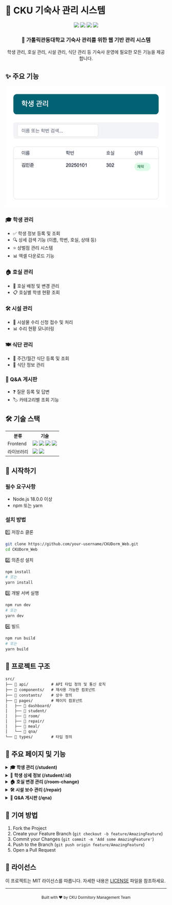 # 🏢 CKU 기숙사 관리 시스템

<div align="center">
  <img src="https://img.shields.io/badge/react-18.0.0-61DAFB?style=flat&logo=react"/>
  <img src="https://img.shields.io/badge/typescript-5.0.0-3178C6?style=flat&logo=typescript"/>
  <img src="https://img.shields.io/badge/tailwindcss-3.0.0-06B6D4?style=flat&logo=tailwindcss"/>
  <img src="https://img.shields.io/badge/license-MIT-green"/>
</div>

<div align="center">
  <h3>🎯 가톨릭관동대학교 기숙사 관리를 위한 웹 기반 관리 시스템</h3>
  <p>학생 관리, 호실 관리, 시설 관리, 식단 관리 등 기숙사 운영에 필요한 모든 기능을 제공합니다.</p>
</div>

## ✨ 주요 기능

<div align="center">
  <img src="docs/images/student.png" alt="CKU 기숙사 관리 시스템 미리보기" width="800"/>
</div>

### 🎓 학생 관리
- ✅ 학생 정보 등록 및 조회
- 🔍 상세 검색 기능 (이름, 학번, 호실, 상태 등)
- ⭐ 상벌점 관리 시스템
- 📊 엑셀 다운로드 기능

### 🏠 호실 관리
- 🔄 호실 배정 및 변경 관리
- 📋 호실별 학생 현황 조회

### 🛠 시설 관리
- 📝 시설물 수리 신청 접수 및 처리
- 📊 수리 현황 모니터링

### 🍽 식단 관리
- 📅 주간/월간 식단 등록 및 조회
- 🍳 식단 정보 관리

### 💬 Q&A 게시판
- ❓ 질문 등록 및 답변
- 🏷 카테고리별 조회 기능

## 🛠 기술 스택

<div align="center">
  <table>
    <tr>
      <th>분류</th>
      <th>기술</th>
    </tr>
    <tr>
      <td>Frontend</td>
      <td>
        <img src="https://img.shields.io/badge/react-61DAFB?style=flat&logo=react&logoColor=black"/>
        <img src="https://img.shields.io/badge/typescript-3178C6?style=flat&logo=typescript&logoColor=white"/>
        <img src="https://img.shields.io/badge/reactrouter-CA4245?style=flat&logo=reactrouter&logoColor=white"/>
        <img src="https://img.shields.io/badge/tailwindcss-06B6D4?style=flat&logo=tailwindcss&logoColor=white"/>
      </td>
    </tr>
    <tr>
      <td>라이브러리</td>
      <td>
        <img src="https://img.shields.io/badge/echarts-AA344D?style=flat&logo=apacheecharts&logoColor=white"/>
        <img src="https://img.shields.io/badge/xlsx-217346?style=flat&logo=microsoftexcel&logoColor=white"/>
      </td>
    </tr>
  </table>
</div>

## 🚀 시작하기

### 필수 요구사항
- Node.js 18.0.0 이상
- npm 또는 yarn

### 설치 방법

1️⃣ 저장소 클론
```bash
git clone https://github.com/your-username/CKUDorm_Web.git
cd CKUDorm_Web
```

2️⃣ 의존성 설치
```bash
npm install
# 또는
yarn install
```

3️⃣ 개발 서버 실행
```bash
npm run dev
# 또는
yarn dev
```

4️⃣ 빌드
```bash
npm run build
# 또는
yarn build
```

## 📁 프로젝트 구조

```
src/
├── 📂 api/          # API 타입 정의 및 통신 로직
├── 📂 components/   # 재사용 가능한 컴포넌트
├── 📂 constants/    # 상수 정의
├── 📂 pages/        # 페이지 컴포넌트
│   ├── 📂 dashboard/
│   ├── 📂 student/
│   ├── 📂 room/
│   ├── 📂 repair/
│   ├── 📂 meal/
│   └── 📂 qna/
└── 📂 types/        # 타입 정의
```

## 📱 주요 페이지 및 기능

<details>
<summary><b>🎓 학생 관리 (/student)</b></summary>
<br>
- 학생 목록 조회 및 검색
- 학생 등록 폼
- 엑셀 다운로드
- 상세 검색 필터
</details>

<details>
<summary><b>👤 학생 상세 정보 (/student/:id)</b></summary>
<br>
- 기본 정보 표시
- 상벌점 현황 및 이력
- 상벌점 부여 기능
</details>

<details>
<summary><b>🏠 호실 변경 관리 (/room-change)</b></summary>
<br>
- 호실 변경 신청 목록
- 호실 배정 현황
- 변경 요청 처리
</details>

<details>
<summary><b>🛠 시설 보수 관리 (/repair)</b></summary>
<br>
- 수리 신청 목록
- 처리 상태 관리
- 신청 내역 조회
</details>

<details>
<summary><b>💬 Q&A 게시판 (/qna)</b></summary>
<br>
- 질문 목록 및 상세 보기
- 답변 등록 및 수정
- 카테고리별 필터링
</details>

## 🤝 기여 방법

1. Fork the Project
2. Create your Feature Branch (`git checkout -b feature/AmazingFeature`)
3. Commit your Changes (`git commit -m 'Add some AmazingFeature'`)
4. Push to the Branch (`git push origin feature/AmazingFeature`)
5. Open a Pull Request

## 📄 라이선스

이 프로젝트는 MIT 라이선스를 따릅니다. 자세한 내용은 [LICENSE](LICENSE) 파일을 참조하세요.

---

<div align="center">
  <sub>Built with ❤️ by CKU Dormitory Management Team</sub>
</div> 